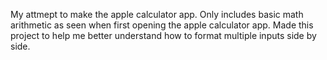 My attmept to make the apple calculator app. Only includes basic math arithmetic as seen when first opening the apple calculator app. Made this project to help me better understand how to format multiple inputs side by side. 
